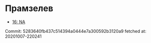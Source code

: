 # Прамзелев
- [16: NA](16.md)

Commit: 5283640fb437c514394a0444e7a300592b3120a9
 fetched at: 20201007-220241
